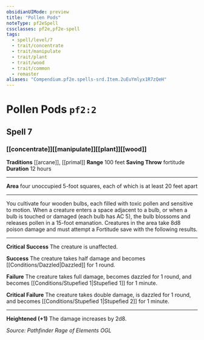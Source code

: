 ```yaml
---
obsidianUIMode: preview
title: "Pollen Pods"
noteType: pf2eSpell
cssclasses: pf2e,pf2e-spell
tags:
  - spell/level/7
  - trait/concentrate
  - trait/manipulate
  - trait/plant
  - trait/wood
  - trait/common
  - remaster
aliases: "Compendium.pf2e.spells-srd.Item.2uEuYmlyx1R7zQeH" 
---
```

# Pollen Pods  `pf2:2`  
## Spell 7
### [[concentrate]][[manipulate]][[plant]][[wood]]
**Traditions** [[arcane]], [[primal]]
**Range** 100 feet
**Saving Throw**  fortitude
**Duration** 12 hours
* * * 
**Area** four unoccupied 5-foot squares, each of which is at least 20 feet apart

* * *

You cultivate four wooden bulbs, each filled with toxic pollen and sensitive to motion. When a creature enters a space adjacent to a bulb, or when a bulb is touched or damaged (each bulb has AC 5), the bulb blossoms and releases pollen in a 15-foot emanation. Creatures in the area take 8d8 poison damage and must attempt a Fortitude save with the following results.

* * *

**Critical Success** The creature is unaffected.

**Success** The creature takes half damage and becomes [[Conditions/Dazzled|Dazzled]] for 1 round.

**Failure** The creature takes full damage, becomes dazzled for 1 round, and becomes [[Conditions/Stupefied 1|Stupefied 1]] for 1 minute.

**Critical Failure** The creature takes double damage, is dazzled for 1 round, and becomes [[Conditions/Stupefied 1|Stupefied 2]] for 1 minute.

* * *

**Heightened (+1)** The damage increases by 2d8.

*Source: Pathfinder Rage of Elements*
*OGL*